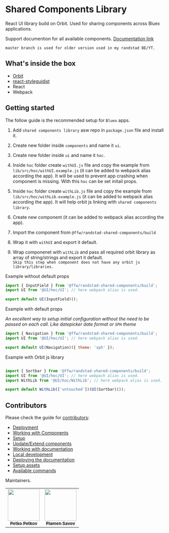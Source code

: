 # Shared Components Library
React UI library build on Orbit. Used for sharing components across Bluex applications.

Support documention for all available components. [Documentation link](https://bluex-shared-components-library-docs.netlify.app/)

`master branch is used for older version used in my randstad BE/YT.`

## What's inside the box
- [Orbit](https://randstad.design/)
- [react-styleguidist](https://react-styleguidist.js.org/)
- React
- Webpack

## Getting started
The follow guide is the recommended setup for `Bluex` apps.

1. Add `shared components library` asw repo in `package.json` file and install it.

2. Create new folder inside `components` and name it `ui`.

3. Create new folder inside `ui` and name it `hoc`.

4. Inside `hoc` folder create `withUI.js` file and copy the example from `lib/src/hoc/withUI.example.js` (it can be added to webpack alias according the app). It will be used to prevent app crashing when component is missing. With this `hoc` can be set initail props.

5. Inside `hoc` folder create `withLib.js` file and copy the example from `lib/src/hoc/withLib.example.js` (it can be added to webpack alias according the app). It will help orbit js linking with `shared components library`.

3. Create new component (it can be added to webpack alias according the app).

4. Import the component from `@ffw/randstad-shared-components/build`

5. Wrap it with `withUI` and export it default.

6. Wrap componenet with `withLib` and pass all required orbit library as array of string/strings and export it default.  
`Skip this step when component does not have any orbit js library/libraries.`


Example without default props

```jsx
import { InputField } from '@ffw/randstad-shared-components/build';
import UI from '@UI/hoc/UI'; // here webpack alias is used.

export default UI(InputField)();

```

Example with default props

*An excellent way to setup initial configuration without the need to be passed on each call. Like datepicker date format or `SPH` theme*

```jsx
import { Navigation } from '@ffw/randstad-shared-components/build';
import UI from '@UI/hoc/UI'; // here webpack alias is used.

export default UI(Navigation)({ theme: 'sph' });
```

Example with Orbit js library

```jsx

import { Sortbar } from '@ffw/randstad-shared-components/build';
import UI from '@UI/hoc/UI'; // here webpack alias is used.
import WithLib from '@UI/hoc/WithLib'; // here webpack alias is used.

export default WithLib(['untouched'])(UI(Sortbar)());
```

## Contributors
Please check the guide for [contributors](https://gitlab.workingpropeople.com/randstad-bluex/git-df-prd-bluex-lib-react-components/-/blob/dev/CONTRIBUTORS.md):
 - [Deployment](https://gitlab.workingpropeople.com/randstad-bluex/git-df-prd-bluex-lib-react-components/-/blob/dev/CONTRIBUTORS.md#deployment)
 - [Working with Components](https://gitlab.workingpropeople.com/randstad-bluex/git-df-prd-bluex-lib-react-components/-/blob/dev/CONTRIBUTORS.md#working-with-components)
  - [Setup](https://gitlab.workingpropeople.com/randstad-bluex/git-df-prd-bluex-lib-react-components/-/blob/dev/CONTRIBUTORS.md#setup)
  - [Update/Extend components](https://gitlab.workingpropeople.com/randstad-bluex/git-df-prd-bluex-lib-react-components/-/blob/dev/CONTRIBUTORS.md#updateextend-components)
 - [Working with documentation](https://gitlab.workingpropeople.com/randstad-bluex/git-df-prd-bluex-lib-react-components/-/blob/dev/CONTRIBUTORS.md#working-with-documentation)
  - [Local development](https://gitlab.workingpropeople.com/randstad-bluex/git-df-prd-bluex-lib-react-components/-/blob/dev/CONTRIBUTORS.md#local-development)
  - [Deploying the documentation](https://gitlab.workingpropeople.com/randstad-bluex/git-df-prd-bluex-lib-react-components/-/blob/dev/CONTRIBUTORS.md#deploying-the-documentation)
  - [Setup assets](https://gitlab.workingpropeople.com/randstad-bluex/git-df-prd-bluex-lib-react-components/-/blob/dev/CONTRIBUTORS.md#setup-assets)
 - [Available commands](https://gitlab.workingpropeople.com/randstad-bluex/git-df-prd-bluex-lib-react-components/-/blob/dev/CONTRIBUTORS.md#available-commands)

Maintainers.

<table>
  <tbody>
    <tr>
    <td align="center">
      <a href="https://gitlab.workingpropeople.com/ppetkov" rel="nofollow">
        <img src="https://secure.gravatar.com/avatar/ccae932306b9573c461c244509d622c6?s=180&d=identicon" alt="" style="max-width:100%;" width="100px;">
        <br>
        <sub><b>Petko Petkov</b></sub>
      </a>
    </td>    
    <td align="center">
      <a href="https://gitlab.workingpropeople.com/plamen.savov" rel="nofollow">
        <img src="https://gitlab.workingpropeople.com/uploads/-/system/user/avatar/307/avatar.png?width=90" alt="" style="max-width:100%;" width="100px;">
        <br>
        <sub><b>Plamen Savov</b></sub>
      </a>
    </td>    
  </tr>
</tbody></table>